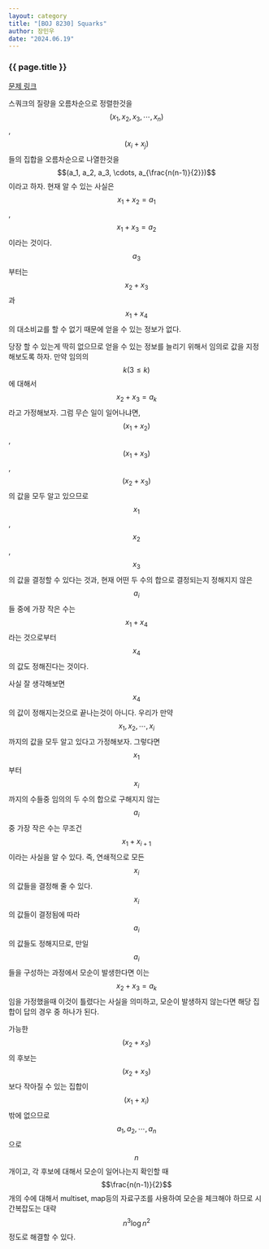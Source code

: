 ```yaml
---
layout: category
title: "[BOJ 8230] Squarks"
author: 장민우
date: "2024.06.19"
---
```


### {{ page.title }}
[문제 링크](https://boj.kr/8230)

스쿼크의 질량을 오름차순으로 정렬한것을 $$(x_1, x_2, x_3, \cdots, x_n)$$, $$(x_i + x_j)$$들의 집합을 오름차순으로 나열한것을 $$(a_1, a_2, a_3, \cdots, a_{\frac{n(n-1)}{2}})$$이라고 하자.
현재 알 수 있는 사실은 $$x_1 + x_2=a_1$$, $$x_1 + x_3 = a_2$$이라는 것이다. $$a_3$$부터는 $$x_2 + x_3$$과 $$x_1 + x_4$$의 대소비교를 할 수 없기 때문에 얻을 수 있는 정보가 없다.


당장 할 수 있는게 딱히 없으므로 얻을 수 있는 정보를 늘리기 위해서 임의로 값을 지정해보도록 하자. 만약 임의의 $$k ( 3 \le k )$$에 대해서 $$x_2 + x_3 = a_k$$라고 가정해보자. 그럼 무슨 일이 일어나냐면, $$(x_1 + x_2)$$, $$(x_1 + x_3)$$, $$(x_2 + x_3)$$의 값을 모두 알고 있으므로 $$x_1$$, $$x_2$$, $$x_3$$의 값을 결정할 수 있다는 것과, 현재 어떤 두 수의 합으로 결정되는지 정해지지 않은 $$a_i$$들 중에 가장 작은 수는 $$x_1 + x_4$$라는 것으로부터 $$x_4$$의 값도 정해진다는 것이다. 


사실 잘 생각해보면 $$x_4$$의 값이 정해지는것으로 끝나는것이 아니다. 우리가 만약 $$x_1, x_2, \cdots, x_i$$까지의 값을 모두 알고 있다고 가정해보자. 그렇다면 $$x_1$$부터 $$x_i$$까지의 수들중 임의의 두 수의 합으로 구해지지 않는 $$a_i$$중 가장 작은 수는 무조건 $$x_1 + x_{i+1}$$이라는 사실을 알 수 있다. 즉, 연쇄적으로 모든 $$x_i$$의 값들을 결정해 줄 수 있다.
$$x_i$$의 값들이 결정됨에 따라 $$a_i$$의 값들도 정해지므로, 만일 $$a_i$$들을 구성하는 과정에서 모순이 발생한다면 이는 $$x_2 + x_3 = a_k$$임을 가정했을때 이것이 틀렸다는 사실을 의미하고, 모순이 발생하지 않는다면 해당 집합이 답의 경우 중 하나가 된다.


가능한 $$(x_2 + x_3)$$의 후보는 $$(x_2 + x_3)$$보다 작아질 수 있는 집합이 $$(x_1 + x_i)$$밖에 없으므로 $$a_1, a_2, \cdots, a_n$$으로 $$n$$개이고, 각 후보에 대해서 모순이 일어나는지 확인할 때 $$\frac{n(n-1)}{2}$$개의 수에 대해서 multiset, map등의 자료구조를 사용하여 모순을 체크해야 하므로 시간복잡도는 대략 $$n^3\log{n^2}$$정도로 해결할 수 있다.